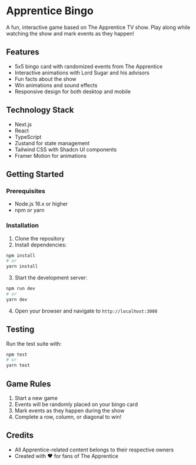 # Apprentice Bingo

A fun, interactive game based on The Apprentice TV show. Play along while watching the show and mark events as they happen!

## Features

- 5x5 bingo card with randomized events from The Apprentice
- Interactive animations with Lord Sugar and his advisors
- Fun facts about the show
- Win animations and sound effects
- Responsive design for both desktop and mobile

## Technology Stack

- Next.js
- React
- TypeScript
- Zustand for state management
- Tailwind CSS with Shadcn UI components
- Framer Motion for animations

## Getting Started

### Prerequisites

- Node.js 16.x or higher
- npm or yarn

### Installation

1. Clone the repository
2. Install dependencies:

```bash
npm install
# or
yarn install
```

3. Start the development server:

```bash
npm run dev
# or
yarn dev
```

4. Open your browser and navigate to `http://localhost:3000`

## Testing

Run the test suite with:

```bash
npm test
# or
yarn test
```

## Game Rules

1. Start a new game
2. Events will be randomly placed on your bingo card
3. Mark events as they happen during the show
4. Complete a row, column, or diagonal to win!

## Credits

- All Apprentice-related content belongs to their respective owners
- Created with ❤️ for fans of The Apprentice 